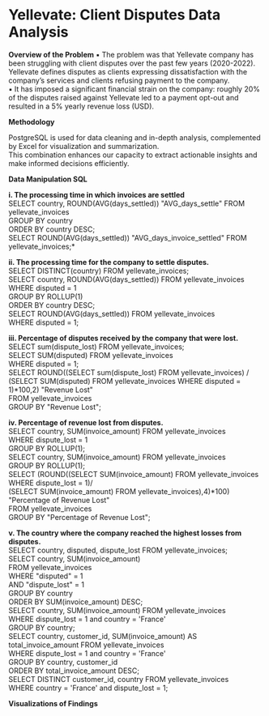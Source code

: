 # Yellevate: Client Disputes Data Analysis

**Overview of the Problem**
▪ The problem was that Yellevate company has been struggling with client disputes over the past few years (2020-2022).  
  Yellevate defines disputes as clients expressing dissatisfaction with the company’s services and clients refusing payment to the company.  
▪ It has imposed a significant financial strain on the company: roughly 20% of the disputes raised against Yellevate led to a payment opt-out and resulted in a 5% yearly revenue loss (USD).

**Methodology**

PostgreSQL is used for data cleaning and in-depth analysis, complemented by Excel for visualization and summarization.  
This combination enhances our capacity to extract actionable insights and make informed decisions efficiently.  

**Data Manipulation SQL**  

**i. The processing time in which invoices are settled**  
SELECT country, ROUND(AVG(days_settled)) "AVG_days_settle" FROM yellevate_invoices  
GROUP BY country  
ORDER BY country DESC;  
SELECT ROUND(AVG(days_settled)) "AVG_days_invoice_settled" FROM yellevate_invoices;*  
  
**ii. The processing time for the company to settle disputes.**  
SELECT DISTINCT(country) FROM yellevate_invoices;  
SELECT country, ROUND(AVG(days_settled)) FROM yellevate_invoices  
WHERE disputed = 1  
GROUP BY ROLLUP(1)  
ORDER BY country DESC;  
SELECT ROUND(AVG(days_settled)) FROM yellevate_invoices  
WHERE disputed = 1;  
  
**iii. Percentage of disputes received by the company that were lost.**  
SELECT sum(dispute_lost) FROM yellevate_invoices;  
SELECT SUM(disputed) FROM yellevate_invoices  
WHERE disputed = 1;  
SELECT ROUND((SELECT sum(dispute_lost) FROM yellevate_invoices) /  
(SELECT SUM(disputed) FROM yellevate_invoices WHERE disputed = 1)*100,2) "Revenue Lost"  
FROM yellevate_invoices  
GROUP BY "Revenue Lost";  
  
**iv. Percentage of revenue lost from disputes.**  
SELECT country, SUM(invoice_amount) FROM yellevate_invoices  
WHERE dispute_lost = 1  
GROUP BY ROLLUP(1);  
SELECT country, SUM(invoice_amount) FROM yellevate_invoices  
GROUP BY ROLLUP(1);  
SELECT (ROUND((SELECT SUM(invoice_amount) FROM yellevate_invoices  
WHERE dispute_lost = 1)/  
(SELECT SUM(invoice_amount) FROM yellevate_invoices),4)*100) "Percentage of Revenue Lost"  
FROM yellevate_invoices  
GROUP BY "Percentage of Revenue Lost";  
  
**v. The country where the company reached the highest losses from disputes.**  
SELECT country, disputed, dispute_lost FROM yellevate_invoices;   
SELECT country, SUM(invoice_amount)  
FROM yellevate_invoices  
WHERE "disputed" = 1  
AND "dispute_lost" = 1  
GROUP BY country  
ORDER BY SUM(invoice_amount) DESC;  
SELECT country, SUM(invoice_amount) FROM yellevate_invoices  
WHERE dispute_lost = 1 and country = 'France'  
GROUP BY country;  
SELECT country, customer_id, SUM(invoice_amount) AS total_invoice_amount FROM yellevate_invoices  
WHERE dispute_lost = 1 and country = 'France'  
GROUP BY country, customer_id  
ORDER BY total_invoice_amount DESC;  
SELECT DISTINCT customer_id, country FROM yellevate_invoices  
WHERE country = 'France' and dispute_lost = 1;  
  
**Visualizations of Findings**





